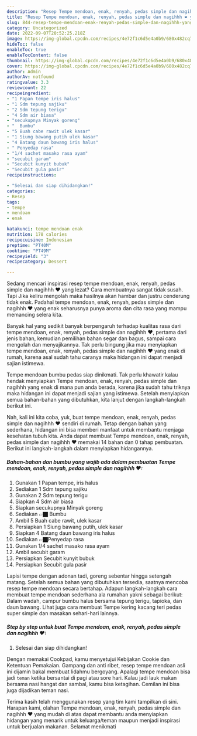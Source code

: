 ```yaml
---
description: "Resep Tempe mendoan, enak, renyah, pedas simple dan nagihhh ❤ yang Bisa Manjain Lidah, Buat Buka Puasa Menggugah Selera"
title: "Resep Tempe mendoan, enak, renyah, pedas simple dan nagihhh ❤ yang Bisa Manjain Lidah, Buat Buka Puasa Menggugah Selera"
slug: 844-resep-tempe-mendoan-enak-renyah-pedas-simple-dan-nagihhh-yang-bisa-manjain-lidah-buat-buka-puasa-menggugah-selera
category: Uncategorized
date: 2022-09-07T20:52:25.218Z
image: https://img-global.cpcdn.com/recipes/4e72f1c6d5e4a0b9/680x482cq70/tempe-mendoan-enak-renyah-pedas-simple-dan-nagihhh-foto-resep-utama.jpg
hideToc: false
enableToc: true
enableTocContent: false
thumbnail: https://img-global.cpcdn.com/recipes/4e72f1c6d5e4a0b9/680x482cq70/tempe-mendoan-enak-renyah-pedas-simple-dan-nagihhh-foto-resep-utama.jpg
cover: https://img-global.cpcdn.com/recipes/4e72f1c6d5e4a0b9/680x482cq70/tempe-mendoan-enak-renyah-pedas-simple-dan-nagihhh-foto-resep-utama.jpg
author: Admin
authorAv: notfound
ratingvalue: 3.3
reviewcount: 22
recipeingredient:
- "1 Papan tempe iris halus"
- "1 Sdm tepung sajiku"
- "2 Sdm tepung terigu"
- "4 Sdm air biasa"
- "secukupnya Minyak goreng"
- "  Bumbu"
- "5 Buah cabe rawit ulek kasar"
- "1 Siung bawang putih ulek kasar"
- "4 Batang daun bawang iris halus"
- " Penyedap rasa"
- "1/4 sachet masako rasa ayam"
- "secubit garam"
- "Secubit kunyit bubuk"
- "Secubit gula pasir"
recipeinstructions:

- "Selesai dan siap dihidangkan!"
categories:
- Resep
tags:
- tempe
- mendoan
- enak

katakunci: tempe mendoan enak 
nutrition: 178 calories
recipecuisine: Indonesian
preptime: "PT40M"
cooktime: "PT49M"
recipeyield: "3"
recipecategory: Dessert

---
```



Sedang mencari inspirasi resep tempe mendoan, enak, renyah, pedas simple dan nagihhh ❤ yang lezat? Cara membuatnya sangat tidak susah. Tapi Jika keliru mengolah maka hasilnya akan hambar dan justru cenderung tidak enak. Padahal tempe mendoan, enak, renyah, pedas simple dan nagihhh ❤ yang enak seharusnya punya aroma dan cita rasa yang mampu memancing selera kita.


Banyak hal yang sedikit banyak berpengaruh terhadap kualitas rasa dari tempe mendoan, enak, renyah, pedas simple dan nagihhh ❤, pertama dari jenis bahan, kemudian pemilihan bahan segar dan bagus, sampai cara mengolah dan menyajikannya. Tak perlu bingung jika mau menyiapkan tempe mendoan, enak, renyah, pedas simple dan nagihhh ❤ yang enak di rumah, karena asal sudah tahu caranya maka hidangan ini dapat menjadi sajian istimewa.

Tempe mendoan bumbu pedas siap dinikmati. Tak perlu khawatir kalau hendak menyiapkan Tempe mendoan, enak, renyah, pedas simple dan nagihhh yang enak di mana pun anda berada, karena jika sudah tahu triknya maka hidangan ini dapat menjadi sajian yang istimewa. Setelah menyiapkan semua bahan-bahan yang dibutuhkan, kita lanjut dengan langkah-langkah berikut ini.


Nah, kali ini kita coba, yuk, buat tempe mendoan, enak, renyah, pedas simple dan nagihhh ❤ sendiri di rumah. Tetap dengan bahan yang sederhana, hidangan ini bisa memberi manfaat untuk membantu menjaga kesehatan tubuh kita. Anda dapat membuat Tempe mendoan, enak, renyah, pedas simple dan nagihhh ❤ memakai 14 bahan dan 0 tahap pembuatan. Berikut ini langkah-langkah dalam menyiapkan hidangannya.

<!--inarticleads1-->

##### Bahan-bahan dan bumbu yang wajib ada dalam pembuatan Tempe mendoan, enak, renyah, pedas simple dan nagihhh ❤:

1. Gunakan 1 Papan tempe, iris halus
1. Sediakan 1 Sdm tepung sajiku
1. Gunakan 2 Sdm tepung terigu
1. Siapkan 4 Sdm air biasa
1. Siapkan secukupnya Minyak goreng
1. Sediakan  👉🏿 Bumbu
1. Ambil 5 Buah cabe rawit, ulek kasar
1. Persiapkan 1 Siung bawang putih, ulek kasar
1. Siapkan 4 Batang daun bawang iris halus
1. Sediakan  👉🏿Penyedap rasa
1. Gunakan 1/4 sachet masako rasa ayam
1. Ambil secubit garam
1. Persiapkan Secubit kunyit bubuk
1. Persiapkan Secubit gula pasir


Lapisi tempe dengan adonan tadi, goreng sebentar hingga setengah matang. Setelah semua bahan yang dibutuhkan tersedia, saatnya mencoba resep tempe mendoan secara bertahap. Adapun langkah-langkah cara membuat tempe mendoan sederhana ala rumahan yakni sebagai berikut: Dalam wadah, campur bumbu halus bersama tepung terigu, tapioka, dan daun bawang. Lihat juga cara membuat Tempe kering kacang teri pedas super simple dan masakan sehari-hari lainnya. 

<!--inarticleads2-->

##### Step by step untuk buat Tempe mendoan, enak, renyah, pedas simple dan nagihhh ❤:


1. Selesai dan siap dihidangkan!

Dengan memakai Cookpad, kamu menyetujui Kebijakan Cookie dan Ketentuan Pemakaian. Gampang dan anti ribet, resep tempe mendoan asli ini dijamin bakal membuat lidahmu bergoyang. Apalagi tempe mendoan bisa jadi `teman` ketika bersantai di pagi atau sore hari. Kalau jadi lauk makan bersama nasi hangat dan sambal, kamu bisa ketagihan. Cemilan ini bisa juga dijadikan teman nasi. 

Terima kasih telah menggunakan resep yang tim kami tampilkan di sini. Harapan kami, olahan Tempe mendoan, enak, renyah, pedas simple dan nagihhh ❤ yang mudah di atas dapat membantu anda menyiapkan hidangan yang menarik untuk keluarga/teman maupun menjadi inspirasi untuk berjualan makanan. Selamat menikmati
